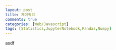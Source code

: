 ```yaml
---
layout: post
title: 제이쿼리
comments: true
categories: [Web/Javascript]
tags: [Statistics,JupyterNotebook,Pandas,Numpy]
---
```


asdf

